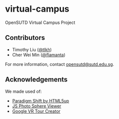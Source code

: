 # virtual-campus

OpenSUTD Virtual Campus Project

## Contributors

* Timothy Liu ([@tlkh](https://github.com/tlkh))
* Cher Wei Min ([@flamanta](https://github.com/flamanta))

For more information, contact [opensutd@sutd.edu.sg](mailto:opensutd@sutd.edu.sg).

## Acknowledgements

We made used of:

* [Paradigm Shift by HTML5up](https://html5up.net/paradigm-shift)
* [JS Photo Sphere Viewer](https://photo-sphere-viewer.js.org/)
* [Google VR Tour Creator](https://arvr.google.com/tourcreator/)
